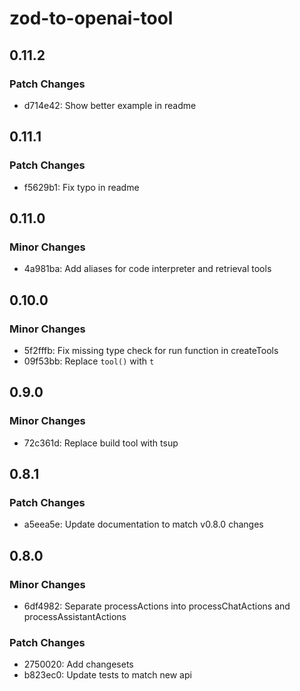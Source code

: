 # zod-to-openai-tool

## 0.11.2

### Patch Changes

- d714e42: Show better example in readme

## 0.11.1

### Patch Changes

- f5629b1: Fix typo in readme

## 0.11.0

### Minor Changes

- 4a981ba: Add aliases for code interpreter and retrieval tools

## 0.10.0

### Minor Changes

- 5f2fffb: Fix missing type check for run function in createTools
- 09f53bb: Replace `tool()` with `t`

## 0.9.0

### Minor Changes

- 72c361d: Replace build tool with tsup

## 0.8.1

### Patch Changes

- a5eea5e: Update documentation to match v0.8.0 changes

## 0.8.0

### Minor Changes

- 6df4982: Separate processActions into processChatActions and processAssistantActions

### Patch Changes

- 2750020: Add changesets
- b823ec0: Update tests to match new api
